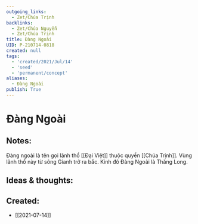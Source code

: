 ```yaml
---
outgoing_links:
  - Zet/Chúa Trịnh
backlinks:
  - Zet/Chúa Nguyễn
  - Zet/Chúa Trịnh
title: Đàng Ngoài
UID: P-210714-0818
created: null
tags:
  - 'created/2021/Jul/14'
  - 'seed'
  - 'permanent/concept'
aliases:
  - Đàng Ngoài
publish: True
---
```

# Đàng Ngoài

## Notes:
Đàng ngoài là tên gọi lãnh thổ [[Đại Việt]] thuộc quyền [[Chúa Trịnh]]. Vùng lãnh thổ này từ sông Gianh trở ra bắc. Kinh đô Đàng Ngoài là Thăng Long.

## Ideas & thoughts:


## Created:
- [[2021-07-14]]
